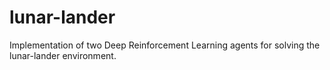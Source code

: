 # lunar-lander
Implementation of two Deep Reinforcement Learning agents for solving the lunar-lander environment. 
